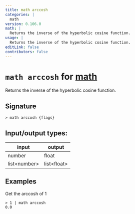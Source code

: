 ```yaml
---
title: math arccosh
categories: |
  math
version: 0.106.0
math: |
  Returns the inverse of the hyperbolic cosine function.
usage: |
  Returns the inverse of the hyperbolic cosine function.
editLink: false
contributors: false
---
```

<!-- This file is automatically generated. Please edit the command in https://github.com/nushell/nushell instead. -->

# `math arccosh` for [math](/commands/categories/math.md)

<div class='command-title'>Returns the inverse of the hyperbolic cosine function.</div>

## Signature

```> math arccosh {flags} ```


## Input/output types:

| input        | output      |
| ------------ | ----------- |
| number       | float       |
| list&lt;number&gt; | list&lt;float&gt; |
## Examples

Get the arccosh of 1
```nu
> 1 | math arccosh
0.0
```
